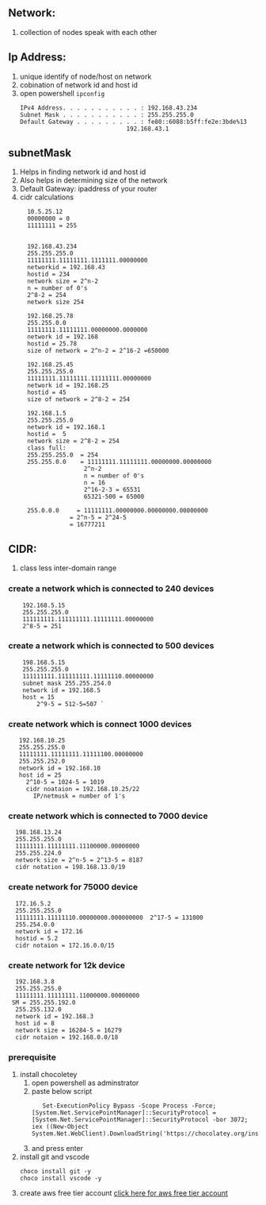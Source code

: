 ## Network: 
   1. collection of nodes speak with each other
## Ip Address: 
   1. unique identify of node/host on network 
   2. cobination of network id and host id
   3. open powershell ```ipconfig```
      ```
      IPv4 Address. . . . . . . . . . . : 192.168.43.234
      Subnet Mask . . . . . . . . . . . : 255.255.255.0
      Default Gateway . . . . . . . . . : fe80::6088:b5ff:fe2e:3bde%13
                                    192.168.43.1
      ```
## subnetMask   
   1.  Helps in finding network id and host id
   2.  Also helps in determining size of the network
   3. Default Gateway: ipaddress of your router
   4. cidr  calculations
      ```  
        10.5.25.12
        00000000 = 0
        11111111 = 255 


        192.168.43.234
        255.255.255.0  
        11111111.11111111.1111111.00000000 
        networkid = 192.168.43
        hostid = 234 
        network size = 2^n-2 
        n = number of 0's 
        2^8-2 = 254
        network size 254 

        192.168.25.78 
        255.255.0.0 
        11111111.11111111.00000000.0000000
        network id = 192.168
        hostid = 25.78 
        size of network = 2^n-2 = 2^16-2 =650000 

        192.168.25.45 
        255.255.255.0
        11111111.11111111.11111111.00000000
        network id = 192.168.25
        hostid = 45
        size of network = 2^8-2 = 254  

        192.168.1.5
        255.255.255.0
        network id = 192.168.1
        hostid =  5
        network size = 2^8-2 = 254 
        class full: 
        255.255.255.0  = 254 
        255.255.0.0    = 11111111.11111111.00000000.00000000 
                        2^n-2 
                        n = number of 0's 
                        n = 16 
                        2^16-2-3 = 65531 
                        65321-500 = 65000

        255.0.0.0     = 11111111.00000000.00000000.00000000
                    = 2^n-5 = 2^24-5 
                    = 16777211  
      ```
## CIDR: 
   1. class less inter-domain range 
### create a network which is connected to 240 devices 
      
        192.168.5.15
        255.255.255.0
        111111111.111111111.11111111.00000000
        2^8-5 = 251
      
### create a network which is connected to 500 devices 
    
        198.168.5.15 
        255.255.255.0
        111111111.111111111.11111110.00000000
        subnet mask 255.255.254.0   
        network id = 192.168.5
        host = 15                              
            2^9-5 = 512-5=507 `
    
### create network which is connect 1000 devices 
     
       192.168.10.25 
       255.255.255.0
       11111111.11111111.11111100.00000000 
       255.255.252.0 
       network id = 192.168.10
       host id = 25
         2^10-5 = 1024-5 = 1019 
         cidr noataion = 192.168.10.25/22 
           IP/netmusk = number of 1's 
     

### create network which is connected to 7000 device 
     
      198.168.13.24 
      255.255.255.0
      11111111.11111111.11100000.00000000
      255.255.224.0
      network size = 2^n-5 = 2^13-5 = 8187 
      cidr notation = 198.168.13.0/19 
     
### create network for 75000 device 
     
      172.16.5.2 
      255.255.255.0
      11111111.11111110.00000000.000000000  2^17-5 = 131000
      255.254.0.0
      network id = 172.16
      hostid = 5.2
      cidr notaion = 172.16.0.0/15
     
     
### create network for 12k device 
   
      192.168.3.8 
      255.255.255.0
      11111111.11111111.11000000.00000000 
     SM = 255.255.192.0
      255.255.132.0
      network id = 192.168.3
      host id = 8 
      network size = 16284-5 = 16279 
      cidr notaion = 192.168.0.0/18 
     
### prerequisite
  1. install chocoletey 
      1. open powershell as adminstrator
      2. paste below script 
         ```    
            Set-ExecutionPolicy Bypass -Scope Process -Force; [System.Net.ServicePointManager]::SecurityProtocol = [System.Net.ServicePointManager]::SecurityProtocol -bor 3072; iex ((New-Object System.Net.WebClient).DownloadString('https://chocolatey.org/install.ps1'))
         ``` 
       3. and press enter
   2. install git and vscode 
      ```
      choco install git -y
      choco install vscode -y
      ```
   3. create aws free tier account 
    [click here for aws free tier account](https://portal.aws.amazon.com/billing/signup#/start)





      


